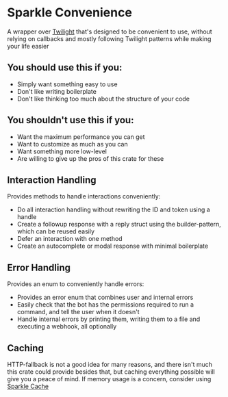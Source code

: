 # Sparkle Convenience

A wrapper over [Twilight](https://github.com/twilight-rs/twilight) that's designed to be convenient to use, without
relying on callbacks and mostly following Twilight patterns while making your life easier

## You should use this if you:

- Simply want something easy to use
- Don't like writing boilerplate
- Don't like thinking too much about the structure of your code

## You shouldn't use this if you:

- Want the maximum performance you can get
- Want to customize as much as you can
- Want something more low-level
- Are willing to give up the pros of this crate for these

## Interaction Handling

Provides methods to handle interactions conveniently:

- Do all interaction handling without rewriting the ID and token using a handle
- Create a followup response with a reply struct using the builder-pattern, which can be reused easily
- Defer an interaction with one method
- Create an autocomplete or modal response with minimal boilerplate

## Error Handling

Provides an enum to conveniently handle errors:

- Provides an error enum that combines user and internal errors
- Easily check that the bot has the permissions required to run a command, and tell the user when it doesn't
- Handle internal errors by printing them, writing them to a file and executing a webhook, all optionally

## Caching

HTTP-fallback is not a good idea for many reasons, and there isn't much this crate could provide besides that, but
caching everything possible will give you a peace of mind. If memory usage is a concern, consider
using [Sparkle Cache](https://github.com/laralove143/sparkle-cache)
